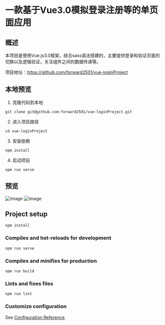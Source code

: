 # 一款基于Vue3.0模拟登录注册等的单页面应用

## 概述

本项目是使用Vue.js3.0框架，结合sass语法搭建的，主要提供登录和验证页面的切换以及逻辑验证，关注组件之间的数据传递等。

项目地址：https://github.com/forward2501/vue-loginProject

## 本地预览

1. 克隆代码到本地

`git clone git@github.com:forward2501/vue-loginProject.git`

2. 进入项目路径

`cd vue-loginProject`

3. 安装依赖

`npm install`

4. 启动项目

`npm run serve`

## 预览

![image](https://user-images.githubusercontent.com/52432577/156955038-0fb6c073-9686-4ae0-bb2c-ee37f0f65cec.png)
![image](https://user-images.githubusercontent.com/52432577/156954941-f819bb60-3f4e-47ec-a3ae-1510eca50368.png)

## Project setup
```
npm install
```

### Compiles and hot-reloads for development
```
npm run serve
```

### Compiles and minifies for production
```
npm run build
```

### Lints and fixes files
```
npm run lint
```

### Customize configuration
See [Configuration Reference](https://cli.vuejs.org/config/).
